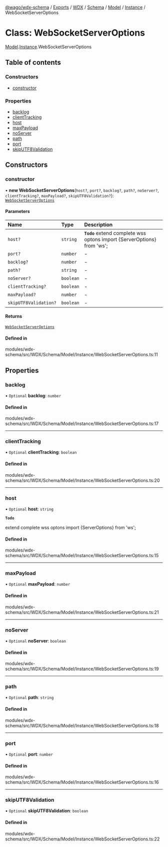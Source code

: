 [@wago/wdx-schema](../README.md) / [Exports](../modules.md) / [WDX](../modules/WDX.md) / [Schema](../modules/WDX.Schema.md) / [Model](../modules/WDX.Schema.Model.md) / [Instance](../modules/WDX.Schema.Model.Instance.md) / WebSocketServerOptions

# Class: WebSocketServerOptions

[Model](../modules/WDX.Schema.Model.md).[Instance](../modules/WDX.Schema.Model.Instance.md).WebSocketServerOptions

## Table of contents

### Constructors

- [constructor](WDX.Schema.Model.Instance.WebSocketServerOptions.md#constructor)

### Properties

- [backlog](WDX.Schema.Model.Instance.WebSocketServerOptions.md#backlog)
- [clientTracking](WDX.Schema.Model.Instance.WebSocketServerOptions.md#clienttracking)
- [host](WDX.Schema.Model.Instance.WebSocketServerOptions.md#host)
- [maxPayload](WDX.Schema.Model.Instance.WebSocketServerOptions.md#maxpayload)
- [noServer](WDX.Schema.Model.Instance.WebSocketServerOptions.md#noserver)
- [path](WDX.Schema.Model.Instance.WebSocketServerOptions.md#path)
- [port](WDX.Schema.Model.Instance.WebSocketServerOptions.md#port)
- [skipUTF8Validation](WDX.Schema.Model.Instance.WebSocketServerOptions.md#skiputf8validation)

## Constructors

### constructor

• **new WebSocketServerOptions**(`host?`, `port?`, `backlog?`, `path?`, `noServer?`, `clientTracking?`, `maxPayload?`, `skipUTF8Validation?`): [`WebSocketServerOptions`](WDX.Schema.Model.Instance.WebSocketServerOptions.md)

#### Parameters

| Name | Type | Description |
| :------ | :------ | :------ |
| `host?` | `string` | **`Todo`** extend complete wss optons import {ServerOptions} from 'ws'; |
| `port?` | `number` | - |
| `backlog?` | `number` | - |
| `path?` | `string` | - |
| `noServer?` | `boolean` | - |
| `clientTracking?` | `boolean` | - |
| `maxPayload?` | `number` | - |
| `skipUTF8Validation?` | `boolean` | - |

#### Returns

[`WebSocketServerOptions`](WDX.Schema.Model.Instance.WebSocketServerOptions.md)

#### Defined in

modules/wdx-schema/src/WDX/Schema/Model/Instance/WebSocketServerOptions.ts:11

## Properties

### backlog

• `Optional` **backlog**: `number`

#### Defined in

modules/wdx-schema/src/WDX/Schema/Model/Instance/WebSocketServerOptions.ts:17

___

### clientTracking

• `Optional` **clientTracking**: `boolean`

#### Defined in

modules/wdx-schema/src/WDX/Schema/Model/Instance/WebSocketServerOptions.ts:20

___

### host

• `Optional` **host**: `string`

**`Todo`**

extend complete wss optons import {ServerOptions} from 'ws';

#### Defined in

modules/wdx-schema/src/WDX/Schema/Model/Instance/WebSocketServerOptions.ts:15

___

### maxPayload

• `Optional` **maxPayload**: `number`

#### Defined in

modules/wdx-schema/src/WDX/Schema/Model/Instance/WebSocketServerOptions.ts:21

___

### noServer

• `Optional` **noServer**: `boolean`

#### Defined in

modules/wdx-schema/src/WDX/Schema/Model/Instance/WebSocketServerOptions.ts:19

___

### path

• `Optional` **path**: `string`

#### Defined in

modules/wdx-schema/src/WDX/Schema/Model/Instance/WebSocketServerOptions.ts:18

___

### port

• `Optional` **port**: `number`

#### Defined in

modules/wdx-schema/src/WDX/Schema/Model/Instance/WebSocketServerOptions.ts:16

___

### skipUTF8Validation

• `Optional` **skipUTF8Validation**: `boolean`

#### Defined in

modules/wdx-schema/src/WDX/Schema/Model/Instance/WebSocketServerOptions.ts:22
